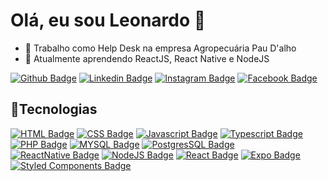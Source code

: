 # Olá, eu sou Leonardo 👋

- 🔭 Trabalho como Help Desk na empresa Agropecuária Pau D'alho
- 🌱 Atualmente aprendendo ReactJS, React Native e NodeJS

[![Github Badge](https://img.shields.io/badge/-Github-000?style=flat-square&logo=Github&logoColor=white&link=https://github.com/lagalvao)](https://github.com/lagalvao)
[![Linkedin Badge](https://img.shields.io/badge/-LinkedIn-blue?style=flat-square&logo=Linkedin&logoColor=white&link=https://www.linkedin.com/in/leonardo-augusto-galvao)](https://www.linkedin.com/in/leonardo-augusto-galvao)
[![Instagram Badge](https://img.shields.io/badge/Instagram-E4405F?style=flat-square&logo=instagram&logoColor=white&link=https://www.instagram.com/leo_galvao19/)](https://www.instagram.com/leo_galvao19/)
[![Facebook Badge](https://img.shields.io/badge/Facebook-1877F2?style=flat-square&logo=facebook&logoColor=white&link=https://www.facebook.com/leonardo.galvao.315/)](https://www.facebook.com/leonardo.galvao.315/)

## 🚀Tecnologias
[![HTML Badge](https://img.shields.io/badge/HTML5-E34F26?style=flat-square&logo=html5&logoColor=white&link=https://developer.mozilla.org/pt-BR/docs/Web/HTML)](https://developer.mozilla.org/pt-BR/docs/Web/HTML)
[![CSS Badge](https://img.shields.io/badge/CSS3-1572B6?style=flat-square&logo=css3&logoColor=white&link=https://developer.mozilla.org/pt-BR/docs/Web/CSS)](https://developer.mozilla.org/pt-BR/docs/Web/CSS)
[![Javascript Badge](https://img.shields.io/badge/JavaScript-323330?style=flat-square&logo=javascript&logoColor=F7DF1E&link=https://developer.mozilla.org/pt-BR/docs/Web/JavaScript)](https://developer.mozilla.org/pt-BR/docs/Web/JavaScript)
[![Typescript Badge](https://img.shields.io/badge/TypeScript-007ACC?style=flat-square&logo=typescript&logoColor=white&link=https://www.typescriptlang.org/)](https://www.typescriptlang.org/)
[![PHP Badge](https://img.shields.io/badge/PHP-777BB4?style=flat-square&logo=php&logoColor=white&link=https://www.php.net/)](https://www.php.net/)
[![MYSQL Badge](https://img.shields.io/badge/MySQL-005C84?style=flat-square&logo=mysql&logoColor=white&link=https://www.mysql.com/)](https://www.mysql.com/)
[![PostgresSQL Badge](https://img.shields.io/badge/PostgreSQL-316192?style=flat-square&logo=postgresql&logoColor=white&link=https://www.postgresql.org/)](https://www.postgresql.org/)
[![ReactNative Badge](https://img.shields.io/badge/React_Native-20232A?style=flat-square&logo=react&logoColor=61DAFB&link=https://reactnative.dev/)](https://reactnative.dev/)
[![NodeJS Badge](https://img.shields.io/badge/Node.js-339933?style=flat-square&logo=nodedotjs&logoColor=white&link=https://nodejs.org/en/)](https://nodejs.org/en/)
[![React Badge](https://img.shields.io/badge/React-20232A?style=flat-square&logo=react&logoColor=61DAFB&link=https://pt-br.reactjs.org/)](https://pt-br.reactjs.org/)
[![Expo Badge](https://img.shields.io/badge/Expo-1B1F23?style=flat-square&logo=expo&logoColor=white&link=https://expo.dev/)](https://expo.dev/)
[![Styled Components Badge](https://img.shields.io/badge/styled--components-DB7093?style=flat-square&logo=styled-components&logoColor=white&link=https://styled-components.com/)](https://styled-components.com/)
